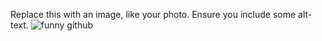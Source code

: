 Replace this with an image, like your photo. Ensure you include some alt-text.
![funny github](https://www.google.com/imgres?imgurl=https%3A%2F%2Fwww.vhv.rs%2Fdpng%2Fd%2F33-335980_funny-github-logo-hd-png-download.png&imgrefurl=https%3A%2F%2Fwww.vhv.rs%2Fviewpic%2FhxJTbR_funny-github-logo-hd-png-download%2F&tbnid=Teb3RLud5fXlyM&vet=12ahUKEwjdvrHT_vf2AhWU_TgGHXKnAEoQMygLegUIARDNAQ..i&docid=YMiFIbSBioza5M&w=860&h=843&q=github%20fun&ved=2ahUKEwjdvrHT_vf2AhWU_TgGHXKnAEoQMygLegUIARDNAQ)
